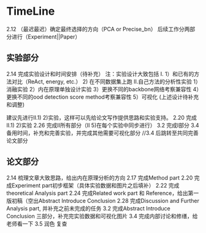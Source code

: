 # TimeLine
2.12 （最迟最迟）确定最终选择的方向（PCA or Precise_bn）
后续工作分两部分进行（Experiment||Paper）

## 实验部分
2.14 完成实验设计和时间安排（待补充）
注：实验设计大致包括
    I.
    1）和已有的方法对比（ReAct, energy, etc.）
    2) 在不同数据集上跑
    II.自己方法的分析性实验
    1）消融实验
    2）内在原理单独设计实验
    3）更换不同的backbone网络考察兼容性
    4）更换不同的ood detection score method考察兼容性
    5）可视化
(上述设计待补充和调整)

建议先进行II.1) 2)实验，这样可以先给论文写作提供思路和实验支持。
2.20 完成II.1) 2)实验
2.26 完成II所有部分（II 5)在每个实验中同步进行）
3.2  完成I部分
3.4  备用时间，补充和完善实验，并完成其他需要可视化部分
//3.4 后跳转至共同完善论文部分

## 论文部分
2.14 梳理文章大致思路，给出内在原理分析的方向
2.17 完成Method part 
2.20 完成Experiment part初步框架（具体实验数据和图片之后填补）
2.22 完成theoretical Analysis part
2.24 完成Related work part 和 Reference，给出第一版初稿（空出Abstract Introduce Conclusion
2.28 完成Discussion and Further Analysis part, 并补充之前未完成的任务
3.2  完成Abstract Introduce Conclusion 三部分，补充完实验数据和可视化图片
3.4 完成内部讨论和修缮，给老师看一下
3.5  润色 复查




     